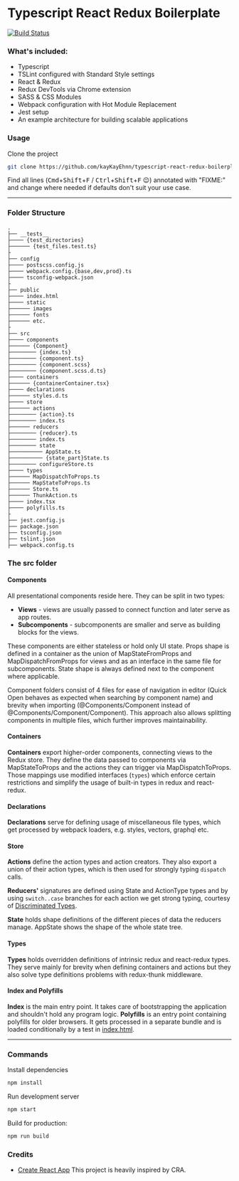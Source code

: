 # Typescript React Redux Boilerplate
[![Build Status](https://travis-ci.org/kayKayEhnn/typescript-react-redux-boilerplate.svg?branch=master)](https://travis-ci.org/kayKayEhnn/typescript-react-redux-boilerplate)

### What's included:
- Typescript
- TSLint configured with Standard Style settings
- React & Redux
- Redux DevTools via Chrome extension
- SASS & CSS Modules
- Webpack configuration with Hot Module Replacement
- Jest setup
- An example architecture for building scalable applications

### Usage
Clone the project

```bash
git clone https://github.com/kayKayEhnn/typescript-react-redux-boilerplate.git
```

Find all lines (<kbd>Cmd</kbd>+<kbd>Shift</kbd>+<kbd>F</kbd> / <kbd>Ctrl</kbd>+<kbd>Shift</kbd>+<kbd>F</kbd> :wink:) annotated with "FIXME:" and change where needed if defaults don't suit your use case.

---

### Folder Structure
```
.
├── __tests__
├──── {test_directories}
├────── {test_files.test.ts}
├
├── config
├──── postscss.config.js
├──── webpack.config.{base,dev,prod}.ts
├──── tsconfig-webpack.json
├
├── public
├──── index.html
├──── static
├────── images
├────── fonts
├────── etc.
├
├── src
├──── components
├────── {Component}
├──────── {index.ts}
├──────── {component.ts}
├──────── {component.scss}
├──────── {component.scss.d.ts}
├──── containers
├────── {containerContainer.tsx}
├──── declarations
├────── styles.d.ts
├──── store
├────── actions
├──────── {action}.ts
├──────── index.ts
├────── reducers
├──────── {reducer}.ts
├──────── index.ts
├──────── state
├────────── AppState.ts
├────────── {state_part}State.ts
├──────── configureStore.ts
├──── types
├────── MapDispatchToProps.ts
├────── MapStateToProps.ts
├────── Store.ts
├────── ThunkAction.ts
├──── index.tsx
├──── polyfills.ts
├
├── jest.config.js
├── package.json
├── tsconfig.json
├── tslint.json
├── webpack.config.ts
```

### The src folder

#### Components
All presentational components reside here. They can be split in two types:
- **Views** - views are usually passed to connect function and later serve as app routes.
- **Subcomponents** - subcomponents are smaller and serve as building blocks for the views.

<!--- (TODO: Add links to all types of props/state definitions) --->

These components are either stateless or hold only UI state. Props shape is defined in a container as the union of MapStateFromProps and MapDispatchFromProps for views and as an interface in the same file for subcomponents. State shape is always defined next to the component where applicable.

Component folders consist of 4 files for ease of navigation in editor (Quick Open behaves as expected when searching by component name) and brevity when importing (@Components/Component instead of @Components/Component/Component). This approach also allows splitting components in multiple files, which further improves maintainability.

#### Containers
**Containers** export higher-order components, connecting views to the Redux store. They define the data passed to components via MapStateToProps and the actions they can trigger via MapDispatchToProps. Those mappings use modified interfaces (`types`) which enforce certain restrictions and simplify the usage of built-in types in redux and react-redux.

#### Declarations
**Declarations** serve for defining usage of miscellaneous file types, which get processed by webpack loaders, e.g. styles, vectors, graphql etc.

#### Store
**Actions** define the action types and action creators. They also export a union of their action types, which is then used for strongly typing `dispatch` calls.

**Reducers'** signatures are defined using State and ActionType types and by using `switch..case` branches for each action we get strong typing, courtesy of [Discriminated Types](https://www.typescriptlang.org/docs/handbook/advanced-types.html#discriminated-unions).

**State** holds shape definitions of the different pieces of data the reducers manage. AppState shows the shape of the whole state tree.

#### Types
**Types** holds overridden definitions of intrinsic redux and react-redux types. They serve mainly for brevity when defining containers and actions but they also solve type definitions problems with redux-thunk middleware.

#### Index and Polyfills
**Index** is the main entry point. It takes care of bootstrapping the application and shouldn't hold any program logic.
**Polyfills** is an entry point containing polyfills for older browsers. It gets processed in a separate bundle and is loaded conditionally by a test in [index.html](https://github.com/kayKayEhnn/typescript-react-redux-boilerplate/blob/318ca1247e1446a95f43e6410f4764159fb77a49/public/index.html#L18-L27).

---

### Commands

Install dependencies
```bash
npm install
```

Run development server
```bash
npm start
```

Build for production:
```bash
npm run build
```

### Credits
 - [Create React App](https://github.com/facebook/create-react-app) This project is heavily inspired by CRA.